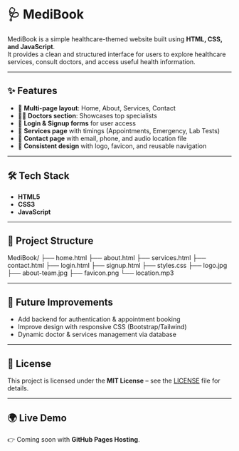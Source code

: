 # 🩺 MediBook  

MediBook is a simple healthcare-themed website built using **HTML, CSS, and JavaScript**.  
It provides a clean and structured interface for users to explore healthcare services, consult doctors, and access useful health information.  

---

## ✨ Features  
- 🔗 **Multi-page layout**: Home, About, Services, Contact  
- 👨‍⚕️ **Doctors section**: Showcases top specialists  
- 📝 **Login & Signup forms** for user access  
- 🧾 **Services page** with timings (Appointments, Emergency, Lab Tests)  
- 📩 **Contact page** with email, phone, and audio location file  
- 🎨 **Consistent design** with logo, favicon, and reusable navigation  

---

## 🛠️ Tech Stack  
- **HTML5**  
- **CSS3**  
- **JavaScript**  

---

## 📂 Project Structure  
MediBook/
├── home.html
├── about.html
├── services.html
├── contact.html
├── login.html
├── signup.html
├── styles.css
├── logo.jpg
├── about-team.jpg
├── favicon.png
└── location.mp3


---

## 🚀 Future Improvements  
- Add backend for authentication & appointment booking  
- Improve design with responsive CSS (Bootstrap/Tailwind)  
- Dynamic doctor & services management via database  

---

## 📜 License  
This project is licensed under the **MIT License** – see the [LICENSE](LICENSE) file for details.  

---

## 🌍 Live Demo  
👉 Coming soon with **GitHub Pages Hosting**.  
